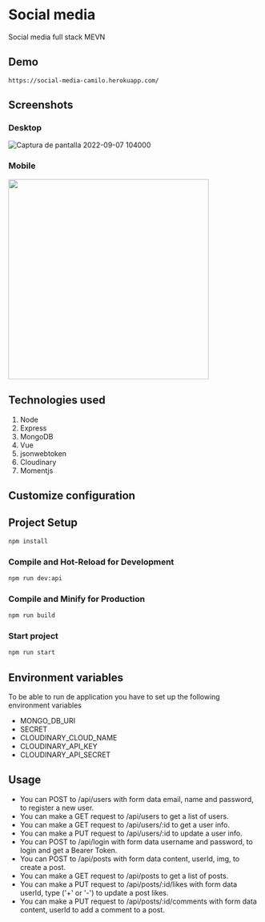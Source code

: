 # Social media
Social media full stack MEVN

## Demo

```
https://social-media-camilo.herokuapp.com/
```

## Screenshots

### Desktop
![Captura de pantalla 2022-09-07 104000](https://user-images.githubusercontent.com/102927455/188921044-108f96ea-5fee-401f-a57c-818889edb982.jpg)
### Mobile
<img src="https://user-images.githubusercontent.com/102927455/188921470-53d5c0bb-8214-4365-bc49-34152feef55e.jpeg" style="width: 400px" />

## Technologies used

1. Node
2. Express
3. MongoDB
4. Vue
5. jsonwebtoken
8. Cloudinary
9. Momentjs

## Customize configuration

## Project Setup

```sh
npm install
```

### Compile and Hot-Reload for Development

```sh
npm run dev:api
```

### Compile and Minify for Production

```sh
npm run build
```

### Start project 

```sh
npm run start
```

## Environment variables

To be able to run de application you have to set up the following environment variables

* MONGO_DB_URI
* SECRET
* CLOUDINARY_CLOUD_NAME
* CLOUDINARY_API_KEY
* CLOUDINARY_API_SECRET

## Usage

* You can POST to /api/users with form data email, name and password, to register a new user.
* You can make a GET request to /api/users to get a list of users.
* You can make a GET request to /api/users/:id to get a user info.
* You can make a PUT request to /api/users/:id to update a user info.
* You can POST to /api/login with form data username and password, to login and get a Bearer Token.
* You can POST to /api/posts with form data content, userId, img, to create a post.
* You can make a GET request to /api/posts to get a list of posts.
* You can make a PUT request to /api/posts/:id/likes with form data userId, type ('+' or '-') to update a post likes.
* You can make a PUT request to /api/posts/:id/comments with form data content, userId to add a comment to a post.
